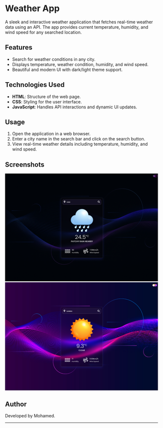 # Weather App

A sleek and interactive weather application that fetches real-time weather data using an API. The app provides current temperature, humidity, and wind speed for any searched location.

## Features

- Search for weather conditions in any city.
- Displays temperature, weather condition, humidity, and wind speed.
- Beautiful and modern UI with dark/light theme support.

## Technologies Used

- **HTML**: Structure of the web page.
- **CSS**: Styling for the user interface.
- **JavaScript**: Handles API interactions and dynamic UI updates.

## Usage

1. Open the application in a web browser.
2. Enter a city name in the search bar and click on the search button.
3. View real-time weather details including temperature, humidity, and wind speed.

## Screenshots

![Weather App Screenshot](darkMode.png)
![Weather App Screenshot](lightMode.png)

## Author

Developed by Mohamed.

---
